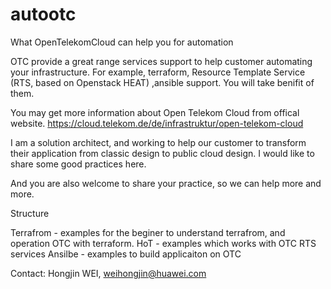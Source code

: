 # autootc

What  OpenTelekomCloud can help you for automation

OTC provide a great range services support to help customer automating your infrastructure. For example, terraform, Resource Template Service (RTS, based on Openstack HEAT)
,ansible support. You will take benifit of them.

You may get more information about Open Telekom Cloud from offical website. https://cloud.telekom.de/de/infrastruktur/open-telekom-cloud

I am a solution architect, and working to help our customer to transform their application from classic design to public cloud design.  I would like to share some good practices here.

And you are also welcome to share your practice, so we can help more and more.

Structure

Terrafrom  - examples for the beginer to understand terrafrom, and operation OTC with terraform.
HoT        - examples which works with OTC RTS services
Ansilbe    - examples to build applicaiton on OTC
 

Contact:
Hongjin WEI, weihongjin@huawei.com

